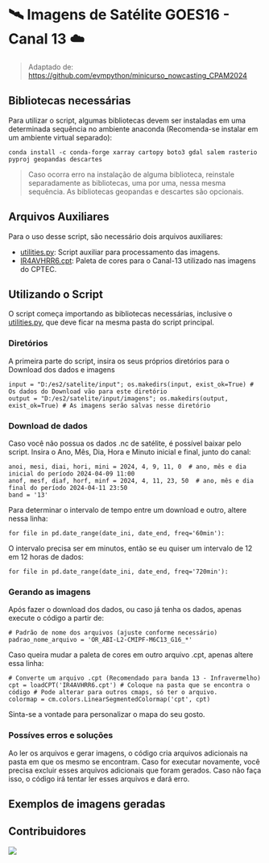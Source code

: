 # 🛰️ Imagens de Satélite GOES16 - Canal 13 ☁️

> Adaptado de: https://github.com/evmpython/minicurso_nowcasting_CPAM2024

## Bibliotecas necessárias

Para utilizar o script, algumas bibliotecas devem ser instaladas em uma determinada sequência no ambiente anaconda (Recomenda-se instalar em um ambiente virtual separado):
```
conda install -c conda-forge xarray cartopy boto3 gdal salem rasterio pyproj geopandas descartes
```
> Caso ocorra erro na instalação de alguma biblioteca, reinstale separadamente as bibliotecas, uma por uma, nessa mesma sequência.
> As bibliotecas geopandas e descartes são opcionais.

## Arquivos Auxiliares

Para o uso desse script, são necessário dois arquivos auxiliares:

- [utilities.py](https://github.com/GHMachado/Plots_Satelite_GOES16/blob/main/plot_sat.py): Script auxiliar para processamento das imagens.
- [IR4AVHRR6.cpt](https://github.com/GHMachado/Plots_Satelite_GOES16/blob/main/IR4AVHRR6.cpt): Paleta de cores para o Canal-13 utilizado nas imagens do CPTEC.

## Utilizando o Script

O script começa importando as bibliotecas necessárias, inclusive o [utilities.py](https://github.com/GHMachado/Plots_Satelite_GOES16/blob/main/utilities.py), que deve ficar na mesma pasta do script principal.

### Diretórios

A primeira parte do script, insira os seus próprios diretórios para o Download dos dados e imagens
```
input = "D:/es2/satelite/input"; os.makedirs(input, exist_ok=True) # Os dados do Download vão para este diretório
output = "D:/es2/satelite/input/imagens"; os.makedirs(output, exist_ok=True) # As imagens serão salvas nesse diretório
```

### Download de dados

Caso você não possua os dados .nc de satélite, é possível baixar pelo script.
Insira o Ano, Mês, Dia, Hora e Minuto inicial e final, junto do canal:
```
anoi, mesi, diai, hori, mini = 2024, 4, 9, 11, 0  # ano, mês e dia inicial do período 2024-04-09 11:00
anof, mesf, diaf, horf, minf = 2024, 4, 11, 23, 50  # ano, mês e dia final do período 2024-04-11 23:50
band = '13'
```
Para determinar o intervalo de tempo entre um download e outro, altere nessa linha:
```
for file in pd.date_range(date_ini, date_end, freq='60min'):
```
O intervalo precisa ser em minutos, então se eu quiser um intervalo de 12 em 12 horas de dados:
```
for file in pd.date_range(date_ini, date_end, freq='720min'):
```

### Gerando as imagens

Após fazer o download dos dados, ou caso já tenha os dados, apenas execute o código a partir de:
```
# Padrão de nome dos arquivos (ajuste conforme necessário)
padrao_nome_arquivo = 'OR_ABI-L2-CMIPF-M6C13_G16_*'
```
Caso queira mudar a paleta de cores em outro arquivo .cpt, apenas altere essa linha:
```
# Converte um arquivo .cpt (Recomendado para banda 13 - Infravermelho)
cpt = loadCPT('IR4AVHRR6.cpt') # Coloque na pasta que se encontra o código # Pode alterar para outros cmaps, só ter o arquivo.
colormap = cm.colors.LinearSegmentedColormap('cpt', cpt)
```
Sinta-se a vontade para personalizar o mapa do seu gosto.

### Possíves erros e soluções

Ao ler os arquivos e gerar imagens, o código cria arquivos adicionais na pasta em que os mesmo se encontram. Caso for executar novamente, você precisa excluir esses arquivos adicionais que foram gerados. Caso não faça isso, o código irá tentar ler esses arquivos e dará erro.

## Exemplos de imagens geradas



## Contribuidores

<a href="https://github.com/GHMachado/Plots_Satelite_GOES16/graphs/contributors">
  <img src="https://contrib.rocks/image?repo=GHMachado/Plots_Satelite_GOES16" />
</a>
